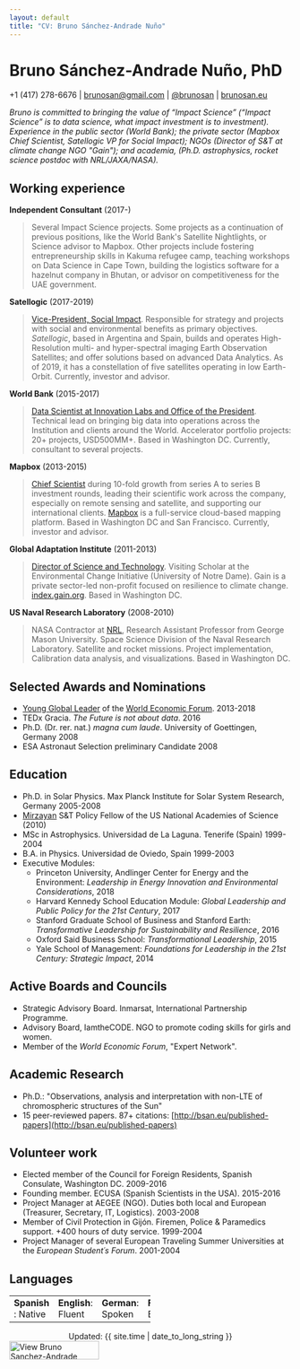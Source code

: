 ```yaml
---
layout: default
title: "CV: Bruno Sánchez-Andrade Nuño"
---
```


# Bruno Sánchez-Andrade Nuño, PhD #
+1 (417) 278-6676 | <brunosan@gmail.com> | [@brunosan](http://twitter.com/brunosan) | [brunosan.eu](http://brunosan.eu)  

*Bruno is committed to bringing the value of “Impact Science” (“Impact Science” is to data science, what impact investment is to investment). Experience in the public sector (World Bank); the private sector (Mapbox Chief Scientist, Satellogic VP for Social Impact); NGOs (Director of S&T at climate change NGO "Gain"); and academia, (Ph.D. astrophysics, rocket science postdoc with NRL/JAXA/NASA).*

## Working experience ##

**Independent Consultant** (2017-)
 >Several Impact Science projects. Some projects as a continuation of previous positions, like the World Bank's Satellite Nightlights, or Science advisor to Mapbox. Other projects include fostering entrepreneurship skills in Kakuma refugee camp, teaching workshops on Data Science in Cape Town, building the logistics software for a hazelnut company in Bhutan, or advisor on competitiveness for the UAE government.

 **Satellogic** (2017-2019)
 >[Vice-President, Social Impact](http://www.satellogic.com). Responsible for strategy and projects with social and environmental benefits as primary objectives. *Satellogic*, based in Argentina and Spain, builds and operates High-Resolution multi- and hyper-spectral imaging Earth Observation Satellites; and offer solutions based on advanced Data Analytics. As of 2019, it has a constellation of five satellites operating in low Earth-Orbit. Currently, investor and advisor.


**World Bank** (2015-2017)
 >[Data Scientist at Innovation Labs and Office of the President](http://blogs.worldbank.org/voices/big-data-davos-year-later-delivering-innovation-value). Technical lead on bringing big data into operations across the Institution and clients around the World. Accelerator portfolio projects: 20+ projects, USD500MM+. Based in Washington DC. Currently, consultant to several projects.

**Mapbox** (2013-2015)
 >[Chief Scientist](https://blog.mapbox.com/bruno-s-225-nchez-andrade-nu-241-o-joins-mapbox-as-chief-scientist-b3729d019801) during 10-fold growth from series A to series B investment rounds, leading their scientific work across the company, especially on remote sensing and satellite, and supporting our international clients. [Mapbox](http://mapbox.com) is a full-service cloud-based mapping platform.  Based in Washington DC and San Francisco. Currently, investor and advisor.

**Global Adaptation Institute** (2011-2013)
 >[Director of Science and Technology](http://index.gain.org). Visiting Scholar at the Environmental Change Initiative (University of Notre Dame). Gain is a private sector-led non-profit focused on resilience to climate change. [index.gain.org](http://index.gain.org).  Based in Washington DC.

**US Naval Research Laboratory** (2008-2010)
> NASA Contractor at [NRL](http://www.nrl.navy.mil/), Research Assistant Professor from George Mason University. Space Science Division of the Naval Research Laboratory. Satellite and rocket missions. Project implementation, Calibration data analysis, and visualizations.  Based in Washington DC.



## Selected Awards and Nominations ##
* [Young Global Leader](http://www.weforum.org/community/forum-young-global-leaders) of the [World Economic Forum](http://www.weforum.org). 2013-2018
* TEDx Gracia. *The Future is not about data*. 2016
* Ph.D. (Dr. rer. nat.) *magna cum laude*. University of Goettingen, Germany 2008
* ESA Astronaut Selection preliminary Candidate 2008

## Education ##
* Ph.D. in Solar Physics. Max Planck Institute for Solar System Research, Germany  2005-2008
* [Mirzayan](http://sites.nationalacademies.org/PGA/policyfellows/index.htm) S&T Policy Fellow of the US National Academies of Science (2010)
* MSc in Astrophysics. Universidad de La Laguna. Tenerife (Spain) 1999-2004
* B.A. in Physics. Universidad de Oviedo, Spain 1999-2003
* Executive Modules:
  * Princeton University, Andlinger Center for Energy and the Environment: *Leadership in Energy Innovation and Environmental Considerations*, 2018
  * Harvard Kennedy School Education Module: *Global Leadership and Public Policy for the 21st Century*, 2017
  * Stanford Graduate School of Business and Stanford Earth: *Transformative Leadership for Sustainability and Resilience*, 2016
  * Oxford Said Business School: *Transformational Leadership*, 2015
  * Yale School of Management: *Foundations for Leadership in the 21st Century: Strategic Impact*, 2014

## Active Boards and Councils ##

* Strategic Advisory Board. Inmarsat, International Partnership Programme.
* Advisory Board, IamtheCODE. NGO to promote coding skills for girls and women.
* Member of the *World Economic Forum*, "Expert Network".

## Academic Research

* Ph.D.: "Observations, analysis and interpretation with non-LTE of chromospheric structures of the Sun"
* 15 peer-reviewed papers. 87+ citations: [http://bsan.eu/published-papers](http://bsan.eu/published-papers)


## Volunteer work ##
* Elected member of the Council for Foreign Residents, Spanish Consulate, Washington DC. 2009-2016
* Founding member. ECUSA (Spanish Scientists in the USA). 2015-2016
* Project Manager at AEGEE (NGO). Duties both local and European (Treasurer, Secretary, IT, Logistics). 2003-2008
* Member of Civil Protection in Gijón. Firemen, Police & Paramedics support. +400 hours of duty service. 1999-2004     
* Project Manager of several European Traveling Summer Universities at the *European Student´s Forum*. 2001-2004

## Languages ##
<table style="align:left; width:50%;"><tr>
    <td><strong>Spanish </strong>: Native
    </td><td>    <strong>English</strong>: Fluent
    </td><td>    <strong>German</strong>: Spoken
    </td><td>    <strong>French</strong>: Basic. </td>
</tr></table>

<footer>
<div align="center">
Updated: {{ site.time | date_to_long_string }}
</div>
<a href="https://www.linkedin.com/pub/bruno-sanchez-andrade-nu%C3%B1o/6/a8b/180" target="_blank">
<img src="https://static.licdn.com/scds/common/u/img/webpromo/btn_viewmy_160x33.png" alt="View Bruno Sanchez-Andrade Nuño's profile on LinkedIn" border="0" width="160" height="33"></a>
</footer>
